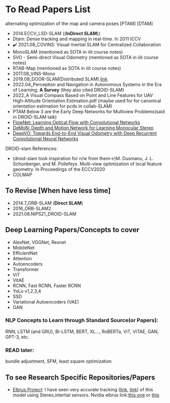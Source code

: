 # To Read Papers List

alternating optimization of the map and camera poses [PTAM] [DTAM]
- 2014.ECCV_LSD-SLAM ((**InDirect SLAM**))
- Dtam: Dense tracking and mapping in real-time. In 2011 ICCV
- :heavy_check_mark: 2021.08_COVINS: Visual-Inertial SLAM for Centralized Collaboration
- MonoSLAM (mentioned as SOTA in iiit course notes)
- SVO - Semi-direct Visual Odometry (mentioned as SOTA in iiit course notes)
- RTAB-Map (mentioned as SOTA in iiit course notes)
- 2017.08_VINS-Mono
- 2019.09_DOOR-SLAM(Distributed SLAM).[link](https://arxiv.org/abs/1909.12198)
- 2022.04_Perception and Navigation in Autonomous Systems in the Era of Learning: **A Survey** (they also cited DROID-SLAM)
- 2022_A Visual Compass Based on Point and Line Features for UAV High-Altitude Orientation Estimation.pdf (maybe used for for canonical orientation estimation for pcds in collab-SLAM)
- PTAM
Below 3 are the Early Deep Networks for Multiview Problems(said in DROID-SLAM talk)
- [FlowNet: Learning Optical Flow with Convolutional Networks](https://arxiv.org/abs/1504.06852)
- [DeMoN: Depth and Motion Network for Learning Monocular Stereo](https://arxiv.org/abs/1612.02401)
- [DeepVO: Towards End-to-End Visual Odometry with Deep Recurrent Convolutional Neural Networks](https://arxiv.org/abs/1709.08429)

DROID-slam References:
- (droid-slam took inspiration for n/w from them->)M. Dusmanu, J. L. Schonberger, and M. Pollefeys. Multi-view optimization of local feature geometry. In Proceedings of the ECCV2020
- COLMAP

## To Revise [When have less time]

- 2014.7_ORB-SLAM (**Direct SLAM**)
- 2016_ORB-SLAM2
- 2021.08.NIPS21_DROID-SLAM


## Deep Learning Papers/Concepts to cover
- AlexNet, VGGNet, Resnet
- MobileNet
- EfficientNet
- Attention
- Autoencoders
- Transformer
- ViT
- VitAE
- RCNN, Fast RCNN, Faster RCNN
- YoLo v1,2,3,4
- SSD
- Variational Autoencoders (VAE)
- GAN


### NLP Concepts to Learn through Standard Source(or Papers): 

RNN, LSTM (and GRU), Bi-LSTM, BERT, XL..., RoBERTa, ViT, ViTAE, GAN, GPT-3, etc.

### READ later:
bundle adjustment, SFM, least square optimization

## To see Research Specific Repositories/Papers

- [Elbrus Project](https://github.com/NVIDIA-ISAAC-ROS/isaac_ros_visual_slam): 
	I have seen very accurate tracking 
	([link](https://www.youtube.com/watch?v=pZwXB1EI8wQ),
	[link](https://www.youtube.com/watch?v=_zZuejQeuz4))
	of this model using Stereo,intertial sensors. Nvidia elbrus link:[this one](https://docs.nvidia.com/isaac/archive/2020.2/packages/visual_slam/doc/visual_odometry.html) or [this](https://docs.nvidia.com/isaac/archive/2020.1/packages/perception/doc/visual_odometry.html)

